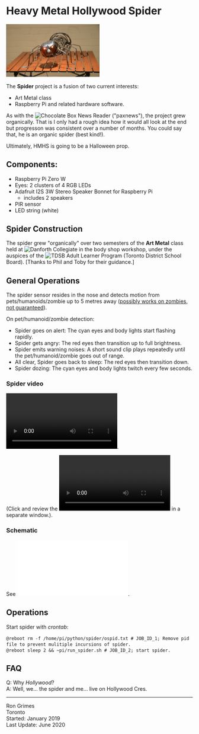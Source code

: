 # Heavy Metal Hollywood Spider
<img src="./media/Spider_with_eyes.png" height="50%" width="50%">

The **Spider** project is a fusion of two current interests:
* Art Metal class
* Raspberry Pi and related hardware software.

As with the ![Chocolate Box News Reader](https://github.com/rongrimes/paxnews) ("paxnews"), the project grew organically. That is I only had a rough idea how it would all look at the end but progresson was consistent over a number of months. You could say that, he is an organic spider (best kind!).

Ultimately, HMHS is going to be a Halloween prop.

## Components:
* Raspberry Pi Zero W
* Eyes: 2 clusters of 4 RGB LEDs
* Adafruit I2S 3W Stereo Speaker Bonnet for Raspberry Pi
  * includes 2 speakers 
* PIR sensor
* LED string (white)

## Spider Construction
The spider grew "organically" over two semesters of the **Art Metal** class held at ![Danforth Collegiate](https://www.danforthcti.com/) in the body shop workshop, under the auspices of the ![TDSB Adult Learner Program](https://www.tdsb.on.ca/Adult-Learners/Learn4Life) (Toronto District School Board). [Thanks to Phil and Toby for their guidance.]

## General Operations
The spider sensor resides in the nose and detects motion from pets/humanoids/zombie  up to 5 metres away (<a href="https://www.adafruit.com/product/189" target="_blank">possibly works on zombies, not guaranteed</a>).

On pet/humanoid/zombie detection:
* Spider goes on alert: The cyan eyes and body lights start flashing rapidly.
* Spider gets angry: The red eyes then transition up to full brightness.
* Spider emits warning noises: A short sound clip plays repeatedly until the pet/humanoid/zombie goes out of range.
* All clear, Spider goes back to sleep: The red eyes then transition down.
* Spider dozing: The cyan eyes and body lights twitch every few seconds.

### Spider video
![Spider video](media/Spider2.mp4).

(Click and review the ![raw file](https://github.com/rongrimes/spider/blob/master/media/Spider2.mp4?raw=true) in a separate window.).

### Schematic
See ![schematic](fritzing/spider_schematic.pdf).

## Operations
Start spider with _crontab_:
```
@reboot rm -f /home/pi/python/spider/ospid.txt # JOB_ID_1; Remove pid file to prevent mulitiple incursions of spider.
@reboot sleep 2 && ~pi/run_spider.sh # JOB_ID_2; start spider.
```

## FAQ
Q: Why _Hollywood_?  
A: Well, we... the spider and me... live on Hollywood Cres.

***
Ron Grimes  
Toronto  
Started:     January 2019  
Last Update: June 2020  
